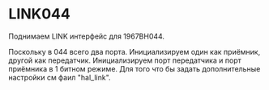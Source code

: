 # LINK044

Поднимаем LINK интерфейс для 1967ВН044.

Поскольку в 044 всего два порта. Инициализируем один как приёмник, другой как передатчик.
Инициализируем порт передатчика и порт приёмника в 1 битном режиме. Для того что бы задать дополнительные настройки см фаил "hal_link". 
